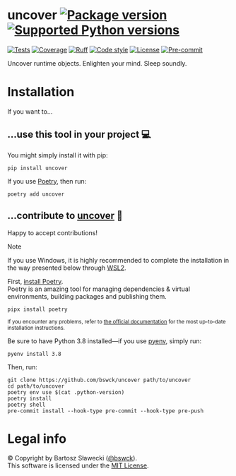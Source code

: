 # uncover [![Package version](https://img.shields.io/pypi/v/uncover?label=PyPI)](https://pypi.org/project/uncover) [![Supported Python versions](https://img.shields.io/pypi/pyversions/uncover.svg?logo=python&label=Python)](https://pypi.org/project/uncover)
[![Tests](https://github.com/bswck/uncover/actions/workflows/test.yml/badge.svg)](https://github.com/bswck/uncover/actions/workflows/test.yml)
[![Coverage](https://coverage-badge.samuelcolvin.workers.dev/bswck/uncover.svg)](https://coverage-badge.samuelcolvin.workers.dev/redirect/bswck/uncover)
[![Ruff](https://img.shields.io/endpoint?url=https://raw.githubusercontent.com/astral-sh/ruff/main/assets/badge/v2.json)](https://github.com/astral-sh/ruff)
[![Code style](https://img.shields.io/badge/code%20style-black-000000.svg?label=Code%20style)](https://github.com/psf/black)
[![License](https://img.shields.io/github/license/bswck/uncover.svg?label=License)](https://github.com/bswck/uncover/blob/HEAD/LICENSE)
[![Pre-commit](https://img.shields.io/badge/pre--commit-enabled-brightgreen?logo=pre-commit&logoColor=white)](https://github.com/pre-commit/pre-commit)

Uncover runtime objects. Enlighten your mind. Sleep soundly.


# Installation
If you want to…


## …use this tool in your project 💻
You might simply install it with pip:

    pip install uncover

If you use [Poetry](https://python-poetry.org/), then run:

    poetry add uncover

## …contribute to [uncover](https://github.com/bswck/uncover) 🚀

Happy to accept contributions!

> [!Note]
> If you use Windows, it is highly recommended to complete the installation in the way presented below through [WSL2](https://learn.microsoft.com/en-us/windows/wsl/install).

First, [install Poetry](https://python-poetry.org/docs/#installation).<br/>
Poetry is an amazing tool for managing dependencies & virtual environments, building packages and publishing them.

    pipx install poetry

<sub>If you encounter any problems, refer to [the official documentation](https://python-poetry.org/docs/#installation) for the most up-to-date installation instructions.</sub>

Be sure to have Python 3.8 installed—if you use [pyenv](https://github.com/pyenv/pyenv#readme), simply run:

    pyenv install 3.8

Then, run:

    git clone https://github.com/bswck/uncover path/to/uncover
    cd path/to/uncover
    poetry env use $(cat .python-version)
    poetry install
    poetry shell
    pre-commit install --hook-type pre-commit --hook-type pre-push


# Legal info
© Copyright by Bartosz Sławecki ([@bswck](https://github.com/bswck)).<br />This software is licensed under the [MIT License](https://github.com/bswck/uncover/blob/main/LICENSE).

